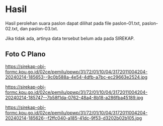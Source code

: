 # Hasil

Hasil perolehan suara paslon dapat dilihat pada file paslon-01.txt, paslon-02.txt, dan paslon-03.txt.

Jika tidak ada, artinya data tersebut belum ada pada SIREKAP.

## Foto C Plano

https://sirekap-obj-formc.kpu.go.id/02ce/pemilu/ppwp/31/72/01/10/04/3172011004204-20240214-185653--9c0b588a-4e54-4dfb-a7bc-ec29663e2524.jpg

https://sirekap-obj-formc.kpu.go.id/02ce/pemilu/ppwp/31/72/01/10/04/3172011004204-20240214-185747--7b58f1da-0762-48a4-8b18-a286fba45189.jpg

https://sirekap-obj-formc.kpu.go.id/02ce/pemilu/ppwp/31/72/01/10/04/3172011004204-20240214-185626--f2ffc040-a185-41dc-9f53-d3202b02b105.jpg
